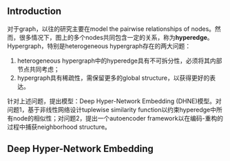 ## Introduction ##

  对于graph，以往的研究主要在model the pairwise relationships of nodes。然而，很多情况下，图上的多个nodes共同包含一定的关系，称为**hyperedge**。
  Hypergraph，特别是heterogeneous hypergraph存在的两大问题：
  1. heterogeneous hypergraph中的hyperedge具有不可拆分性，必须将其内部节点共同考虑；
  2. hypergraph具有稀疏性，需保留更多的global structure，以获得更好的表达。
  
针对上述问题，提出模型：Deep Hyper-Network Embedding (DHNE)模型。对问题1，基于非线性网络设计tuplewise similarity function以约束hyperedge中所有node的相似性；对问题2，提出一个autoencoder framework以在编码-重构的过程中捕获neighborhood structure。

## Deep Hyper-Network Embedding ##
